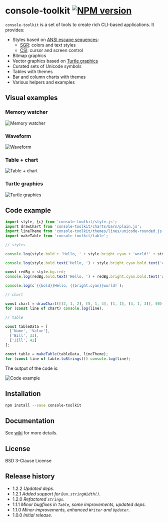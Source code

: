 # console-toolkit [![NPM version][npm-img]][npm-url]

[npm-img]:      https://img.shields.io/npm/v/console-toolkit.svg
[npm-url]:      https://npmjs.org/package/console-toolkit

`console-toolkit` is a set of tools to create rich CLI-based applications. It provides:

* Styles based on [ANSI escape sequences](https://en.wikipedia.org/wiki/ANSI_escape_code):
  * [SGR](https://en.wikipedia.org/wiki/ANSI_escape_code#SGR): colors and text styles
  * [CSI](https://en.wikipedia.org/wiki/ANSI_escape_code#CSIsection): cursor and screen control
* Bitmap graphics
* Vector graphics based on [Turtle graphics](https://en.wikipedia.org/wiki/Turtle_graphics)
* Curated sets of Unicode symbols
* Tables with themes
* Bar and column charts with themes
* Various helpers and examples

## Visual examples

### Memory watcher

![Memory watcher](https://github.com/uhop/console-toolkit/wiki/images/example-memory.png)

### Waveform

![Waveform](https://github.com/uhop/console-toolkit/wiki/images/example-waveform.png)

### Table + chart

![Table + chart](https://github.com/uhop/console-toolkit/wiki/images/example-table-chart.png)

### Turtle graphics

![Turtle graphics](https://github.com/uhop/console-toolkit/wiki/images/example-turtle.png)

## Code example

```js
import style, {c} from 'console-toolkit/style.js';
import drawChart from 'console-toolkit/charts/bars/plain.js';
import lineTheme from 'console-toolkit/themes/lines/unicode-rounded.js';
import makeTable from 'console-toolkit/table';

// styles

console.log(style.bold + 'Hello, ' + style.bright.cyan + 'world!' + style.reset.all);

console.log(style.bold.text('Hello, ') + style.bright.cyan.bold.text('world!'));

const redBg = style.bg.red;
console.log(redBg.bold.text('Hello, ') + redBg.bright.cyan.bold.text('world!'));

console.log(c`{{bold}}Hello, {{bright.cyan}}world!`);

// chart

const chart = drawChart([[2, 1, 2], [5, 1, 4], [1, 1], [3, 1, 3]], 50);
for (const line of chart) console.log(line);

// table

const tableData = [
  ['Name', 'Value'],
  ['Bill', 33],
  ['Jill', 42]
];

const table = makeTable(tableData, lineTheme);
for (const line of table.toStrings()) console.log(line);
```

The output of the code is:

![Code example](https://github.com/uhop/console-toolkit/wiki/images/example-code.png)

## Installation

```bash
npm install --save console-toolkit
```

## Documentation

See [wiki](https://github.com/uhop/console-toolkit/wiki) for more details.

## License

BSD 3-Clause License

## Release history

* 1.2.2 *Updated deps.*
* 1.2.1 *Added support for `Bun.stringWidth()`.*
* 1.2.0 *Refactored `strings`.*
* 1.1.1 *Minor bugfixes in `Table`, some improvements, updated deps.*
* 1.1.0 *Minor improvements, enhanced `Writer` and `Updater`.*
* 1.0.0 *Initial release.*
